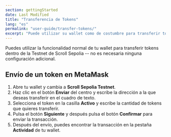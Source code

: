 ```yaml
---
section: gettingStarted
date: Last Modified
title: "Transferencia de Tokens"
lang: "es"
permalink: "user-guide/transfer-tokens/"
excerpt: "Puede utilizar su wallet como de costumbre para transferir tokens dentro de la Scroll Sepolia Testnet."
---
```


Puedes utilizar la funcionalidad normal de tu wallet para transferir tokens dentro de la Testnet de Scroll Sepolia -- no es necesaria ninguna configuración adicional.

## Envío de un token en MetaMask

1. Abre tu wallet y cambia a **Scroll Sepolia Testnet**.
2. Haz clic en el botón **Enviar** del centro y escribe la dirección a la que deseas transferir en el cuadro de texto.
3. Selecciona el token en la casilla **Activo** y escribe la cantidad de tokens que quieres transferir.
4. Pulsa el botón **Siguiente** y después pulsa el botón **Confirmar** para enviar la transacción.
5. Después del envío, puedes encontrar la transacción en la pestaña **Actividad** de tu wallet.
